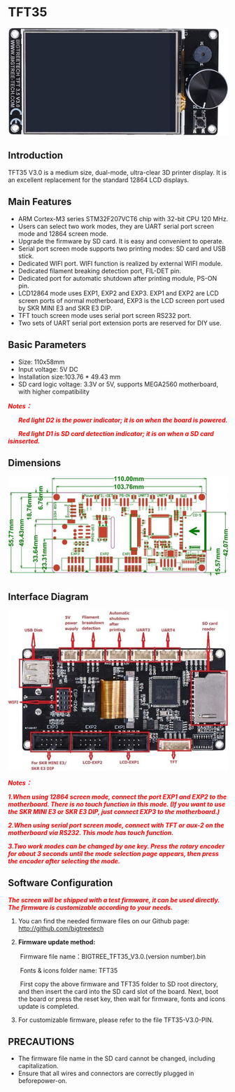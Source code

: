 # TFT35

<img src=img/TFT35_V3.0/TFT35_V3.0_Title.png width="600" />

## **Introduction**

TFT35 V3.0 is a medium size, dual-mode, ultra-clear 3D printer display. It is an excellent replacement for the standard 12864 LCD displays.

## **Main Features**

- ARM Cortex-M3 series STM32F207VCT6 chip with 32-bit CPU 120 MHz.
- Users can select two work modes, they are UART serial port screen mode and 12864 screen mode.
- Upgrade the firmware by SD card. It is easy and convenient to operate.
- Serial port screen mode supports two printing modes: SD card and USB stick.
- Dedicated WIFI port. WIFI function is realized by external WIFI module.
- Dedicated filament breaking detection port, FIL-DET pin.
- Dedicated port for automatic shutdown after printing module, PS-ON pin.
- LCD12864 mode uses EXP1, EXP2 and EXP3. EXP1 and EXP2 are LCD screen ports of normal motherboard, EXP3 is the LCD screen port used by SKR MINI E3 and SKR E3 DIP.
- TFT touch screen mode uses serial port screen RS232 port.
- Two sets of UART serial port extension ports are reserved for DIY use.

## **Basic Parameters**

- Size: 110x58mm
- Input voltage: 5V DC
- Installation size:103.76 * 49.43 mm
- SD card logic voltage: 3.3V or 5V, supports MEGA2560 motherboard, with higher compatibility

<font  color="red">***Notes：***</font>

&nbsp;&nbsp;&nbsp;&nbsp;&nbsp;&nbsp;<font  color="red">***Red light D2 is the power indicator; it is on when the board is powered.***</font>

&nbsp;&nbsp;&nbsp;&nbsp;&nbsp;&nbsp;<font  color="red">***Red light D1 is SD card detection indicator; it is on when a SD card isinserted.***</font>

## **Dimensions**

<img src=img/TFT35_V3.0/TFT35_V3.0_Diagram.png width="600" />

## **Interface Diagram**

<img src=img/TFT35_V3.0/TFT35_V3.0_Interface.png width="600" />

<font  color="red">***Notes：***</font>

<font  color="red">***1.When using 12864 screen mode, connect the port EXP1 and EXP2 to the motherboard. There is no touch function in this mode. (If you want to use the SKR MINI E3 or SKR E3 DIP, just connect EXP3 to the motherboard.)***</font>

<font  color="red">***2.When using serial port screen mode, connect with TFT or aux-2 on the motherboard via RS232. This mode has touch function.***</font>

<font  color="red">***3.Two work modes can be changed by one key. Press the rotary encoder for about 3 seconds until the mode selection page appears, then press the encoder after selecting the mode.***</font>

## **Software Configuration**

<font  color="red">***The screen will be shipped with a test firmware, it can be used directly. The firmware is customizable according to your needs.***</font>

1. You can find the needed firmware files on our Github page: http://github.com/bigtreetech

2. **Firmware update method:**

   &nbsp;Firmware file name：BIGTREE_TFT35_V3.0.(version number).bin

   &nbsp;Fonts & icons folder name: TFT35

   &nbsp;First copy the above firmware and TFT35 folder to SD root directory, and then insert the card into the SD card slot of the board. Next, boot the board or press the reset key, then wait for firmware, fonts and icons update is completed.

3. For customizable firmware, please refer to the file TFT35-V3.0-PIN.


## **PRECAUTIONS**

- The firmware file name in the SD card cannot be changed, including capitalization.
- Ensure that all wires and connectors are correctly plugged in beforepower-on.
